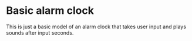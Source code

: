 # Basic alarm clock
This is just a basic model of an alarm clock that takes user input and plays sounds after input seconds.  